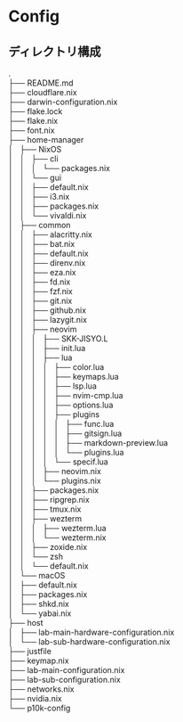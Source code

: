 # Config
## ディレクトリ構成
.  
├── README.md  
├── cloudflare.nix  
├── darwin-configuration.nix  
├── flake.lock  
├── flake.nix  
├── font.nix  
├── home-manager  
│   ├── NixOS  
│   │   ├── cli  
│   │   │   └── packages.nix  
│   │   └── gui  
│   │       ├── default.nix  
│   │       ├── i3.nix  
│   │       ├── packages.nix  
│   │       └── vivaldi.nix  
│   ├── common  
│   │   ├── alacritty.nix  
│   │   ├── bat.nix  
│   │   ├── default.nix  
│   │   ├── direnv.nix  
│   │   ├── eza.nix  
│   │   ├── fd.nix  
│   │   ├── fzf.nix  
│   │   ├── git.nix  
│   │   ├── github.nix  
│   │   ├── lazygit.nix  
│   │   ├── neovim  
│   │   │   ├── SKK-JISYO.L  
│   │   │   ├── init.lua  
│   │   │   ├── lua  
│   │   │   │   ├── color.lua  
│   │   │   │   ├── keymaps.lua  
│   │   │   │   ├── lsp.lua  
│   │   │   │   ├── nvim-cmp.lua  
│   │   │   │   ├── options.lua  
│   │   │   │   ├── plugins  
│   │   │   │   │   ├── func.lua  
│   │   │   │   │   ├── gitsign.lua  
│   │   │   │   │   ├── markdown-preview.lua  
│   │   │   │   │   └── plugins.lua  
│   │   │   │   └── specif.lua  
│   │   │   ├── neovim.nix  
│   │   │   └── plugins.nix  
│   │   ├── packages.nix  
│   │   ├── ripgrep.nix  
│   │   ├── tmux.nix  
│   │   ├── wezterm  
│   │   │   ├── wezterm.lua  
│   │   │   └── wezterm.nix  
│   │   ├── zoxide.nix  
│   │   └── zsh  
│   │       └── default.nix  
│   └── macOS  
│       ├── default.nix  
│       ├── packages.nix  
│       ├── shkd.nix  
│       └── yabai.nix  
├── host  
│   ├── lab-main-hardware-configuration.nix  
│   └── lab-sub-hardware-configuration.nix  
├── justfile  
├── keymap.nix  
├── lab-main-configuration.nix  
├── lab-sub-configuration.nix  
├── networks.nix  
├── nvidia.nix  
└── p10k-config
